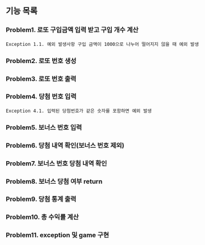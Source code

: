## 기능 목록
 
### Problem1. 로또 구입금액 입력 받고 구입 개수 계산
    Exception 1.1. 예외 발생사항 구입 금액이 1000으로 나누어 떨어지지 않을 때 예외 발생
### Problem2. 로또 번호 생성
### Problem3. 로또 번호 출력
### Problem4. 당첨 번호 입력
    Exception 4.1. 입력된 당첨번호가 같은 숫자를 포함하면 예외 발생
### Problem5. 보너스 번호 입력
### Problem6. 당첨 내역 확인(보너스 번호 제외)
### Problem7. 보너스 번호 당첨 내역 확인
### Problem8. 보너스 당첨 여부 return
### Problem9. 당첨 통계 출력
### Problem10. 총 수익률 계산
### Problem11. exception 및 game 구현